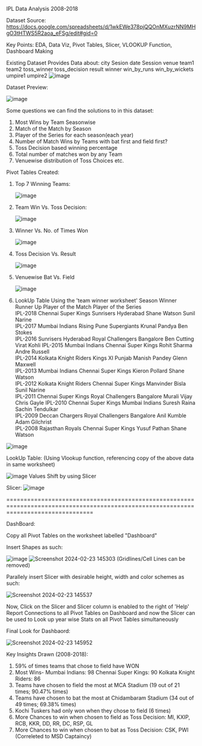 IPL Data Analysis
2008-2018

Dataset Source: https://docs.google.com/spreadsheets/d/1wkEWe378pjQQOnMXuzrNN9MHgO3tHTWS5R2aoa_eFSg/edit#gid=0

Key Points: EDA, Data Viz, Pivot Tables, Slicer, VLOOKUP Function, Dashboard Making

Existing Dataset Provides Data about:
city	Sesion	date	Session	venue	team1	team2	toss_winner	toss_decision	result	winner	win_by_runs	win_by_wickets	umpire1	umpire2
![image](https://github.com/Joshiakshaj/IPL_Data_Analysis/assets/129145776/644d0c3a-1d3a-4f7e-9950-74daa0834736)

Dataset Preview:

![image](https://github.com/Joshiakshaj/IPL_Data_Analysis/assets/129145776/5d5ea2fe-c037-4337-989a-d350f4a8d0c3)

Some questions we can find the solutions to in this dataset:
1. Most Wins by Team Seasonwise
2. Match of the Match by Season
3. Player of the Series for each season(each year)
4. Number of Match Wins by Teams with bat first and field first?
5. Toss Decision based winning percentage
6. Total number of matches won by any Team
7. Venuewise distribution of Toss Choices etc.

Pivot Tables Created:
1. Top 7 Winning Teams:
   
   ![image](https://github.com/Joshiakshaj/IPL_Data_Analysis/assets/129145776/b11290bd-8b2e-4008-985d-ccfb04dd74de)

2. Team Win Vs. Toss Decision:
   
   ![image](https://github.com/Joshiakshaj/IPL_Data_Analysis/assets/129145776/0acb8341-caa3-4a9d-9021-7aa62626c820)

3. Winner Vs. No. of Times Won
   
   ![image](https://github.com/Joshiakshaj/IPL_Data_Analysis/assets/129145776/776cd456-d25a-44b0-9d29-5edcafbcfb4d)

4. Toss Decision Vs. Result
   
   ![image](https://github.com/Joshiakshaj/IPL_Data_Analysis/assets/129145776/f78c2895-4e7b-44c2-bbf0-f8236ac71483)

5. Venuewise Bat Vs. Field
    
   ![image](https://github.com/Joshiakshaj/IPL_Data_Analysis/assets/129145776/fcf70623-f24f-43a5-a923-dd7d79d6e7bb)

6. LookUp Table
   Using the 'team winner worksheet'
   Season	Winner	Runner Up	Player of the Match	Player of the Series	
IPL-2018	Chennai Super Kings	Sunrisers Hyderabad	Shane Watson	Sunil Narine	
IPL-2017	Mumbai Indians	Rising Pune Supergiants	Krunal Pandya	Ben Stokes	
IPL-2016	Sunrisers Hyderabad	Royal Challengers Bangalore	Ben Cutting	Virat Kohli	
IPL-2015	Mumbai Indians	Chennai Super Kings	Rohit Sharma	Andre Russell	
IPL-2014	Kolkata Knight Riders	Kings XI Punjab	Manish Pandey	Glenn Maxwell	
IPL-2013	Mumbai Indians	Chennai Super Kings	Kieron Pollard	Shane Watson	
IPL-2012	Kolkata Knight Riders	Chennai Super Kings	Manvinder Bisla	Sunil Narine	
IPL-2011	Chennai Super Kings	Royal Challengers Bangalore	Murali Vijay	Chris Gayle	
IPL-2010	Chennai Super Kings	Mumbai Indians	Suresh Raina	Sachin Tendulkar	
IPL-2009	Deccan Chargers	Royal Challengers Bangalore	Anil Kumble	Adam Gilchrist	
IPL-2008	Rajasthan Royals	Chennai Super Kings	Yusuf Pathan	Shane Watson	

![image](https://github.com/Joshiakshaj/IPL_Data_Analysis/assets/129145776/7d8ae663-efcc-4430-b96b-c99ad081a764)

LookUp Table: (Using Vlookup function, referencing copy of the above data in same worksheet)

![image](https://github.com/Joshiakshaj/IPL_Data_Analysis/assets/129145776/d30a6d95-5472-41ed-a019-7c55d9b561a9)
Values Shift by using Slicer

Slicer: 
![image](https://github.com/Joshiakshaj/IPL_Data_Analysis/assets/129145776/b7a623f5-5899-4968-9d49-48aae3f528dd)

=====================================================================================================================================

DashBoard:

Copy all Pivot Tables on the worksheet labelled "Dashboard"

Insert Shapes as such:

![image](https://github.com/Joshiakshaj/IPL_Data_Analysis/assets/129145776/2d925e6f-0adf-4efc-844a-3084dc3c754d)
![Screenshot 2024-02-23 145303](https://github.com/Joshiakshaj/IPL_Data_Analysis/assets/129145776/e4e3dc52-af40-4e76-b816-00d30e8a8ba0)
(Gridlines/Cell Lines can be removed)

Parallely insert Slicer with desirable height, width and color schemes as such:


![Screenshot 2024-02-23 145537](https://github.com/Joshiakshaj/IPL_Data_Analysis/assets/129145776/b4f28fc3-5fa5-458c-bdca-a3318e130296)

Now, Click on the Slicer and Slicer column is enabled to the right of 'Help'
Report Connections to all Pivot Tables on Dashboard and now the Slicer can be used
to Look up year wise Stats on all Pivot Tables simultaneously

Final Look for Dashbaord:

![Screenshot 2024-02-23 145952](https://github.com/Joshiakshaj/IPL_Data_Analysis/assets/129145776/d8afe116-4018-4582-87eb-00d9e131251d)

Key Insights Drawn (2008-2018):
1. 59% of times teams that chose to field have WON
2. Most Wins- Mumbai Indians: 98
   Chennai Super Kings: 90
   Kolkata Knight Riders: 86
3. Teams have chosen to field the most at MCA Stadium (19 out of 21 times; 90.47% times)   
4. Teams have chosen to bat the most at Chidambaram Stadium (34 out of 49 times; 69.38% times)
5. Kochi Tuskers had only won when they chose to field (6 times)
6. More Chances to win when chosen to field as Toss Decision: MI, KXIP, RCB, KKR, DD, RR, DC, RSP, GL
7. More Chances to win when chosen to bat as Toss Decision: CSK, PWI (Correleted to MSD Captaincy)





    
   
   

   

   
   




